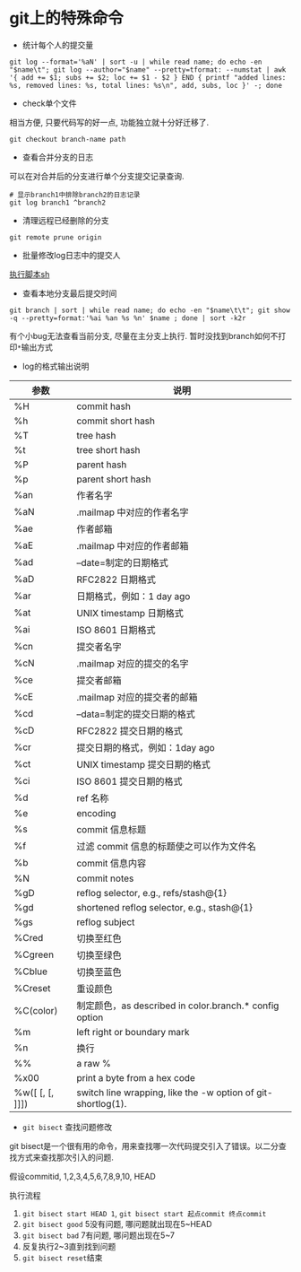 # git上的特殊命令

* 统计每个人的提交量
```
git log --format='%aN' | sort -u | while read name; do echo -en "$name\t"; git log --author="$name" --pretty=tformat: --numstat | awk '{ add += $1; subs += $2; loc += $1 - $2 } END { printf "added lines: %s, removed lines: %s, total lines: %s\n", add, subs, loc }' -; done
```


* check单个文件

相当方便, 只要代码写的好一点, 功能独立就十分好迁移了.

```
git checkout branch-name path
```

* 查看合并分支的日志

可以在对合并后的分支进行单个分支提交记录查询.

```
# 显示branch1中排除branch2的日志记录
git log branch1 ^branch2
```

* 清理远程已经删除的分支

```
git remote prune origin
```

* 批量修改log日志中的提交人

[执行脚本sh](/code/shell/modify_git_commit_user.sh)

* 查看本地分支最后提交时间

`git branch | sort | while read name; do echo -en "$name\t\t"; git show -q --pretty=format:'%ai %an %s %n' $name ; done | sort -k2r`

有个小bug无法查看当前分支, 尽量在主分支上执行. 暂时没找到branch如何不打印`*`输出方式

* log的格式输出说明

| 参数 | 说明 |
| --- | --- |
| %H | commit hash |
| %h | commit short hash |
| %T | tree hash |
| %t | tree short hash |
| %P | parent hash |
| %p | parent short hash |
| %an | 作者名字 |
| %aN | .mailmap 中对应的作者名字 |
| %ae | 作者邮箱 |
| %aE | .mailmap 中对应的作者邮箱 |
| %ad | –date=制定的日期格式 |
| %aD | RFC2822 日期格式 |
| %ar | 日期格式，例如：1 day ago |
| %at | UNIX timestamp 日期格式 |
| %ai | ISO 8601 日期格式 |
| %cn | 提交者名字 |
| %cN | .mailmap 对应的提交的名字 |
| %ce | 提交者邮箱 |
| %cE | .mailmap 对应的提交者的邮箱 |
| %cd | –data=制定的提交日期的格式 |
| %cD | RFC2822 提交日期的格式 |
| %cr | 提交日期的格式，例如：1day ago |
| %ct | UNIX timestamp 提交日期的格式 |
| %ci | ISO 8601 提交日期的格式 |
| %d | ref 名称 |
| %e | encoding |
| %s | commit 信息标题 |
| %f | 过滤 commit 信息的标题使之可以作为文件名 |
| %b | commit 信息内容 |
| %N | commit notes |
| %gD | reflog selector, e.g., refs/stash@{1} |
| %gd | shortened reflog selector, e.g., stash@{1} |
| %gs | reflog subject |
| %Cred | 切换至红色 |
| %Cgreen | 切换至绿色 |
| %Cblue | 切换至蓝色 |
| %Creset | 重设颜色 |
| %C(color) | 制定颜色，as described in color.branch.\* config option |
| %m | left right or boundary mark |
| %n | 换行 |
| %% | a raw % |
| %x00 | print a byte from a hex code |
| %w(\[ \[, \[, \]\]\]) | switch line wrapping, like the \-w option of git\-shortlog(1). |

* `git bisect` 查找问题修改

git bisect是一个很有用的命令，用来查找哪一次代码提交引入了错误。以二分查找方式来查找那次引入的问题.

假设commitid, 1,2,3,4,5,6,7,8,9,10, HEAD

执行流程
1. `git bisect start HEAD 1`, `git bisect start 起点commit 终点commit`
2. `git bisect good` 5没有问题, 哪问题就出现在5\~HEAD
3. `git bisect bad` 7有问题, 哪问题出现在5\~7
4. 反复执行2\~3直到找到问题
5. `git bisect reset`结束
